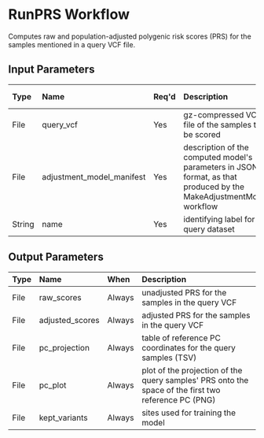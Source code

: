 # RunPRS Workflow

Computes raw and population-adjusted polygenic risk scores (PRS) for
the samples mentioned in a query VCF file.

## Input Parameters

| Type   | Name                      | Req'd | Description | Default Value |
| :---   | :---                      | :---  | :---        | :--- |
| File   | query_vcf                 | Yes   | gz-compressed VCF file of the samples to be scored | |
| File   | adjustment_model_manifest | Yes   | description of the computed model's parameters in JSON format, as that produced by the MakeAdjustmentModel workflow | |
| String | name                      | Yes   | identifying label for the query dataset | |

## Output Parameters

| Type | Name            | When   | Description |
| :--- | :---            | :---   | :---        |
| File | raw_scores      | Always | unadjusted PRS for the samples in the query VCF |
| File | adjusted_scores | Always | adjusted PRS for the samples in the query VCF |
| File | pc_projection   | Always | table of reference PC coordinates for the query samples (TSV) |
| File | pc_plot         | Always | plot of the projection of the query samples' PRS onto the space of the first two reference PC (PNG) |
| File | kept_variants   | Always | sites used for training the model |
